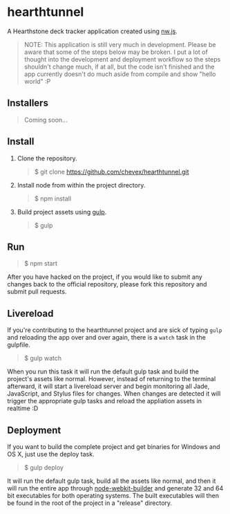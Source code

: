 # hearthtunnel

A Hearthstone deck tracker application created using [nw.js](http://nwjs.io/).

> NOTE: This application is still very much in development. Please be aware that some of the steps below may be broken. I put a lot of thought into the development and deployment workflow so the steps shouldn't change much, if at all, but the code isn't finished and the app currently doesn't do much aside from compile and show "hello world" :P

## Installers

> Coming soon...

## Install

1. Clone the repository.

   > $ git clone https://github.com/chevex/hearthtunnel.git

2. Install node from within the project directory.

   > $ npm install

3. Build project assets using [gulp](http://gulpjs.com/).

   > $ gulp

## Run

> $ npm start

After you have hacked on the project, if you would like to submit any changes back to the official repository, please fork this repository and submit pull requests.

## Livereload

If you're contributing to the hearthtunnel project and are sick of typing `gulp` and reloading the app over and over again, there is a `watch` task in the gulpfile.

> $ gulp watch

When you run this task it will run the default gulp task and build the project's assets like normal. However, instead of returning to the terminal afterward, it will start a livereload server and begin monitoring all Jade, JavaScript, and Stylus files for changes. When changes are detected it will trigger the appropriate gulp tasks and reload the appliation assets in realtime :D

## Deployment

If you want to build the complete project and get binaries for Windows and OS X, just use the deploy task.

> $ gulp deploy

It will run the default gulp task, build all the assets like normal, and then it will run the entire app through [node-webkit-builder](https://github.com/mllrsohn/node-webkit-builder) and generate 32 and 64 bit executables for both operating systems. The built executables will then be found in the root of the project in a "release" directory.
